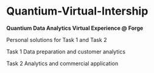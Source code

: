 # Quantium-Virtual-Intership

**Quantium Data Analytics Virtual Experience @ Forge**

Personal solutions for Task 1 and Task 2

Task 1 Data preparation and customer analytics

Task 2 Analytics and commercial application
